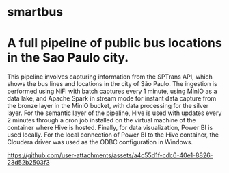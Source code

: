 # smartbus
# A full pipeline of public bus locations in the Sao Paulo city.

This pipeline involves capturing information from the SPTrans API, which shows the bus lines and locations in the city of São Paulo. The ingestion is performed using NiFi with batch captures every 1 minute, using MinIO as a data lake, and Apache Spark in stream mode for instant data capture from the bronze layer in the MinIO bucket, with data processing for the silver layer. For the semantic layer of the pipeline, Hive is used with updates every 2 minutes through a cron job installed on the virtual machine of the container where Hive is hosted. Finally, for data visualization, Power BI is used locally. For the local connection of Power BI to the Hive container, the Cloudera driver was used as the ODBC configuration in Windows.

https://github.com/user-attachments/assets/a4c55d1f-cdc6-40e1-8826-23d52b2503f3

